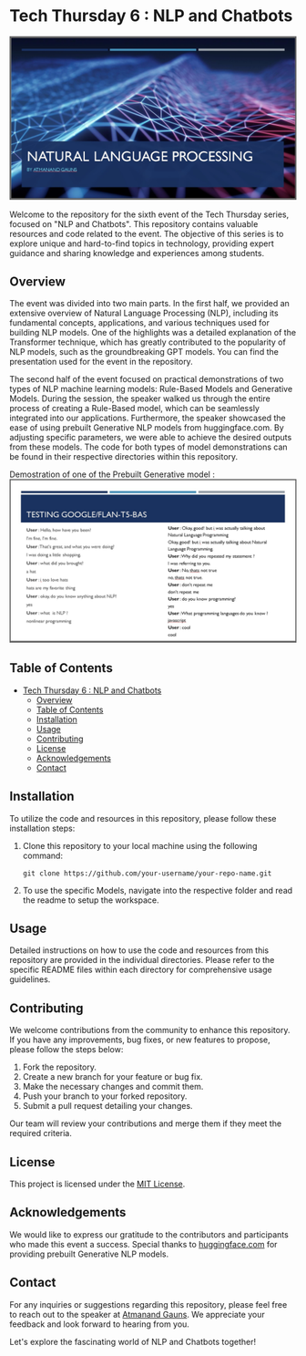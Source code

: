 # Tech Thursday 6 : NLP and Chatbots

![Presentaion](Presentation.jpg)

Welcome to the repository for the sixth event of the Tech Thursday series, focused on "NLP and Chatbots". This repository contains valuable resources and code related to the event. The objective of this series is to explore unique and hard-to-find topics in technology, providing expert guidance and sharing knowledge and experiences among students.

## Overview

The event was divided into two main parts. In the first half, we provided an extensive overview of Natural Language Processing (NLP), including its fundamental concepts, applications, and various techniques used for building NLP models. One of the highlights was a detailed explanation of the Transformer technique, which has greatly contributed to the popularity of NLP models, such as the groundbreaking GPT models. You can find the presentation used for the event in the repository.

The second half of the event focused on practical demonstrations of two types of NLP machine learning models: Rule-Based Models and Generative Models. During the session, the speaker walked us through the entire process of creating a Rule-Based model, which can be seamlessly integrated into our applications. Furthermore, the speaker showcased the ease of using prebuilt Generative NLP models from huggingface.com. By adjusting specific parameters, we were able to achieve the desired outputs from these models. The code for both types of model demonstrations can be found in their respective directories within this repository.

Demostration of one of the Prebuilt Generative model :
![Google_FlanT5](GenerativeModels/Flan-t5-baseTesting.jpg)

## Table of Contents

- [Tech Thursday 6 : NLP and Chatbots](#tech-thursday-6--nlp-and-chatbots)
  - [Overview](#overview)
  - [Table of Contents](#table-of-contents)
  - [Installation](#installation)
  - [Usage](#usage)
  - [Contributing](#contributing)
  - [License](#license)
  - [Acknowledgements](#acknowledgements)
  - [Contact](#contact)

## Installation

To utilize the code and resources in this repository, please follow these installation steps:

1. Clone this repository to your local machine using the following command:

   ```
   git clone https://github.com/your-username/your-repo-name.git
   ```

2. To use the specific Models, navigate into the respective folder and read the readme to setup the workspace.

## Usage

Detailed instructions on how to use the code and resources from this repository are provided in the individual directories. Please refer to the specific README files within each directory for comprehensive usage guidelines.

## Contributing

We welcome contributions from the community to enhance this repository. If you have any improvements, bug fixes, or new features to propose, please follow the steps below:

1. Fork the repository.
2. Create a new branch for your feature or bug fix.
3. Make the necessary changes and commit them.
4. Push your branch to your forked repository.
5. Submit a pull request detailing your changes.

Our team will review your contributions and merge them if they meet the required criteria.

## License

This project is licensed under the [MIT License](LICENSE).

## Acknowledgements

We would like to express our gratitude to the contributors and participants who made this event a success. Special thanks to [huggingface.com](https://huggingface.com) for providing prebuilt Generative NLP models.

## Contact

For any inquiries or suggestions regarding this repository, please feel free to reach out to the speaker at [Atmanand Gauns](mailto:email@example.com). We appreciate your feedback and look forward to hearing from you.

Let's explore the fascinating world of NLP and Chatbots together!
